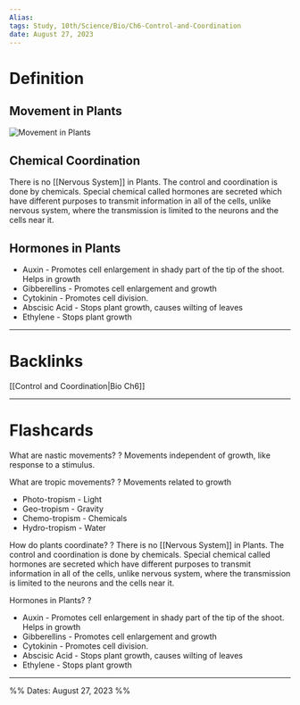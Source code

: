 ```yaml
---
Alias:
tags: Study, 10th/Science/Bio/Ch6-Control-and-Coordination
date: August 27, 2023
---
```

# Definition
## Movement in Plants
![Movement in Plants](assets/movement-in-plants-1b4bf500bfe68854aeeab89b4f517b1e.canvas)
## Chemical Coordination
There is no [[Nervous System]] in Plants. The control and coordination is done by chemicals.
Special chemical called hormones are secreted which have different purposes to transmit information in all of the cells, unlike nervous system, where the transmission is limited to the neurons and the cells near it.
## Hormones in Plants
- Auxin - Promotes cell enlargement in shady part of the tip of the shoot. Helps in growth
- Gibberellins - Promotes cell enlargement and growth
- Cytokinin - Promotes cell division.
- Abscisic Acid - Stops plant growth, causes wilting of leaves
- Ethylene - Stops plant growth

---
# Backlinks
[[Control and Coordination|Bio Ch6]]

---
# Flashcards

What are nastic movements?
?
Movements independent of growth, like response to a stimulus.
<!--SR:!2024-12-28,333,282-->

What are tropic movements?
?
Movements related to growth
- Photo-tropism - Light
- Geo-tropism - Gravity
- Chemo-tropism - Chemicals
- Hydro-tropism - Water
<!--SR:!2024-06-26,156,262-->

How do plants coordinate?
?
There is no [[Nervous System]] in Plants. The control and coordination is done by chemicals.
Special chemical called hormones are secreted which have different purposes to transmit information in all of the cells, unlike nervous system, where the transmission is limited to the neurons and the cells near it.
<!--SR:!2024-04-18,133,240-->

Hormones in Plants?
?
- Auxin - Promotes cell enlargement in shady part of the tip of the shoot. Helps in growth
- Gibberellins - Promotes cell enlargement and growth
- Cytokinin - Promotes cell division.
- Abscisic Acid - Stops plant growth, causes wilting of leaves
- Ethylene - Stops plant growth
<!--SR:!2024-08-31,207,242-->

---

%%
Dates: August 27, 2023
%%